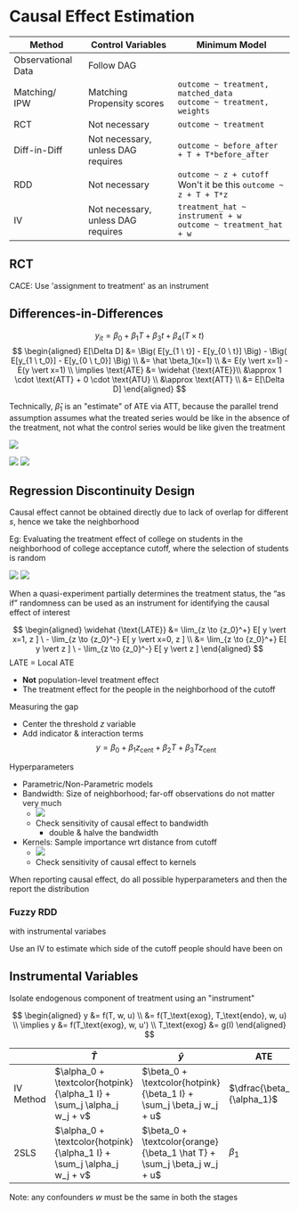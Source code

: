 # Causal Effect Estimation


| Method             | Control Variables                  | Minimum Model                                                         |
| ------------------ | ---------------------------------- | --------------------------------------------------------------------- |
| Observational Data | Follow DAG                         |                                                                       |
| Matching/<br>IPW   | Matching<br>Propensity scores      | `outcome ~ treatment, matched_data`<br>`outcome ~ treatment, weights` |
| RCT                | Not necessary                      | `outcome ~ treatment`                                                 |
| Diff-in-Diff       | Not necessary, unless DAG requires | `outcome ~ before_after + T + T*before_after`                         |
| RDD                | Not necessary                      | `outcome ~ z + cutoff`<br>Won't it be this `outcome ~ z + T + T*z`    |
| IV                 | Not necessary, unless DAG requires | `treatment_hat ~ instrument + w`<br>`outcome ~ treatment_hat + w`     |

## RCT

CACE: Use 'assignment to treatment' as an instrument

## Differences-in-Differences

$$
y_{it} = \beta_0 + \beta_1 T + \beta_3 t + \beta_4 (T \times t)
$$
$$
\begin{aligned}
E[\Delta D] &= 
\Big( E[y_{1 \ t}] - E[y_{0 \ t}] \Big) - \Big( E[y_{1 \ t_0}] - E[y_{0 \ t_0}] \Big) \\
&= \hat \beta_1(x=1) \\
&= E(y \vert x=1) - E(y \vert x=1) \\
\implies
\text{ATE}
&= \widehat {\text{ATE}}\\
&\approx 1 \cdot \text{ATT} + 0 \cdot \text{ATU} \\
&\approx \text{ATT} \\
&= E[\Delta D]
\end{aligned}
$$

Technically, $\hat \beta_1$ is an "estimate" of ATE via ATT, because the parallel trend assumption assumes what the treated series would be like in the absence of the treatment, not what the control series would be like given the treatment

![](assets/difference_in_difference.png)

![](assets/did_pokemon_series.png)
![](assets/did_pokemon_go_treatment.png)
## Regression Discontinuity Design

Causal effect cannot be obtained directly due to lack of overlap for different $s$, hence we take the neighborhood

Eg: Evaluating the treatment effect of college on students in the neighborhood of college acceptance cutoff, where the selection of students is random

![](./assets/tutor.png)
![](assets/tutor_2.png)

When a quasi-experiment partially determines the treatment status, the “as if” randomness can be used as an instrument for identifying the causal effect of interest

$$
\begin{aligned}
\widehat {\text{LATE}}
&= \lim_{z \to {z_0}^+} E[ y \vert x=1, z ] \ - \lim_{z \to {z_0}^-} E[ y \vert x=0, z ] \\
&= \lim_{z \to {z_0}^+} E[ y \vert z ] \ - \lim_{z \to {z_0}^-} E[ y \vert z ]
\end{aligned}
$$
LATE = Local ATE
- **Not** population-level treatment effect
- The treatment effect for the people in the neighborhood of the cutoff

Measuring the gap
- Center the threshold $z$ variable
- Add indicator & interaction terms
$$
y = \beta_0 + \beta_1 z_\text{cent} + \beta_2 T + \beta_3 T z_\text{cent}
$$

Hyperparameters
- Parametric/Non-Parametric models
- Bandwidth: Size of neighborhood; far-off observations do not matter very much
	- ![](assets/bandwidth.png)
	- Check sensitivity of causal effect to bandwidth
		- double & halve the bandwidth
- Kernels: Sample importance wrt distance from cutoff
	- ![](assets/kernel.png)
	- Check sensitivity of causal effect to kernels

When reporting causal effect, do all possible hyperparameters and then the report the distribution

### Fuzzy RDD

with instrumental variabes

Use an IV to estimate which side of the cutoff people should have been on
## Instrumental Variables

Isolate endogenous component of treatment using an "instrument"

$$
\begin{aligned}
y
&= f(T, w, u) \\
&= f(T_\text{exog}, T_\text{endo}, w, u) \\
\implies
y
&= f(T_\text{exog}, w, u') \\
T_\text{exog} &= g(I)
\end{aligned}
$$

|           | $\hat T$                                                               | $\hat y$                                                                | $\text{ATE}$                |
| --------- | ---------------------------------------------------------------------- | ----------------------------------------------------------------------- | --------------------------- |
| IV Method | $\alpha_0 + \textcolor{hotpink}{\alpha_1 I} + \sum_j \alpha_j w_j + v$ | $\beta_0 + \textcolor{hotpink}{\beta_1 I} + \sum_j \beta_j w_j + u$     | $\dfrac{\beta_1}{\alpha_1}$ |
| 2SLS      | $\alpha_0 + \textcolor{hotpink}{\alpha_1 I} + \sum_j \alpha_j w_j + v$ | $\beta_0 + \textcolor{orange}{\beta_1 \hat T} + \sum_j \beta_j w_j + u$ | $\beta_1$                   |

Note: any confounders $w$ must be the same in both the stages
